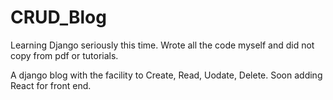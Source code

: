 # CRUD_Blog
Learning Django seriously this time. Wrote all the code myself and did not copy from pdf or tutorials.

A django blog with the facility to Create, Read, Uodate, Delete. 
Soon adding React for front end.
